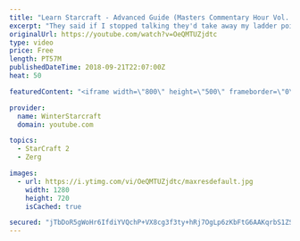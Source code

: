 ```yaml
---
title: "Learn Starcraft - Advanced Guide (Masters Commentary Hour Vol. 1)"
excerpt: "They said if I stopped talking they'd take away my ladder points. Next one I upload will have more terran/toss blame RNGesus."
originalUrl: https://youtube.com/watch?v=OeQMTUZjdtc
type: video
price: Free
length: PT57M
publishedDateTime: 2018-09-21T22:07:00Z
heat: 50

featuredContent: "<iframe width=\"800\" height=\"500\" frameborder=\"0\" src=\"https://www.youtube.com/embed/OeQMTUZjdtc\" allow=\"accelerometer; autoplay; encrypted-media; gyroscope; picture-in-picture\" allowfullscreen></iframe>"

provider:
  name: WinterStarcraft
  domain: youtube.com

topics:
  - StarCraft 2
  - Zerg

images:
  - url: https://i.ytimg.com/vi/OeQMTUZjdtc/maxresdefault.jpg
    width: 1280
    height: 720
    isCached: true

secured: "jTbDoR5gWoHr6IfdiYVQchP+VX8cg3f3ty+hRj7OgLp6zKbFtG6AAKqrbS1ZS80gKSET6ncnwvAb31jpZ04Ab6dkHpWCc+Xe/YM/flH6I1xQsnywJ7AV8+UGpP4SXbSbZk2gN4KHVxCkRCROmOaY7SLEjuZ4D9hA9vbrQMWRCb7bka0GsuEGluL1oGEfOUTIfJR7Zy/5SGz2v87TyJLYLjK9ePx/KR+0/eTkEuYO/kmLA2Ubbs+vJA/WvVxWa7ePJ1P7dIOBbeNn2H1s7s1nWb0apSCRFiuIE4RFPKp1snb902EQpuvZZrJ5N7fTDETA8IbQyHKJieok2jCbEYWPv0h6TyLbYOuxsHlRRQ998LXcw3VqH/OImoJjrEBJf5j2bZN8dMvYlsJOajSETY0E9oOfQ55tqtoYSSIQr44Hv2Y=;YexAhU2MxefEWl3RbmxwSA=="
---
```


